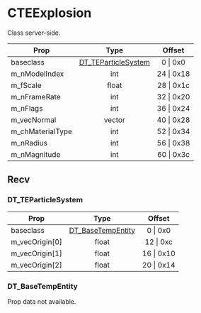 # CTEExplosion

Class server-side.

|Prop|Type|Offset|
|---|:-:|:-:|
|baseclass|[DT_TEParticleSystem](#dt_teparticlesystem)|0 \| 0x0|
|m_nModelIndex|int|24 \| 0x18|
|m_fScale|float|28 \| 0x1c|
|m_nFrameRate|int|32 \| 0x20|
|m_nFlags|int|36 \| 0x24|
|m_vecNormal|vector|40 \| 0x28|
|m_chMaterialType|int|52 \| 0x34|
|m_nRadius|int|56 \| 0x38|
|m_nMagnitude|int|60 \| 0x3c|

## Recv

### DT_TEParticleSystem

|Prop|Type|Offset|
|---|:-:|:-:|
|baseclass|[DT_BaseTempEntity](#dt_basetempentity)|0 \| 0x0|
|m_vecOrigin[0]|float|12 \| 0xc|
|m_vecOrigin[1]|float|16 \| 0x10|
|m_vecOrigin[2]|float|20 \| 0x14|

### DT_BaseTempEntity

Prop data not available.
